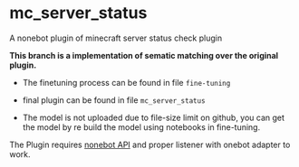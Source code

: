 # mc_server_status
A nonebot plugin of minecraft server status check plugin

**This branch is a implementation of sematic matching over the original plugin.** 

- The finetuning process can be found in file `fine-tuning`

- final plugin can be found in file `mc_server_status`

- The model is not uploaded due to file-size limit on github, you can get the model by re build the model using notebooks in fine-tuning.

The Plugin requires [nonebot API](https://nonebot.dev/) and proper listener with onebot adapter to work.
